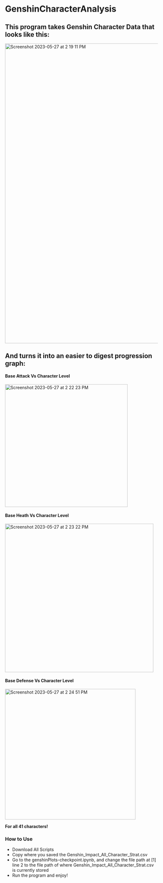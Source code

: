 # GenshinCharacterAnalysis

## This program takes Genshin Character Data that looks like this:
<img width="987" alt="Screenshot 2023-05-27 at 2 19 11 PM" src="https://github.com/JJoeyIssa/GenshinCharacterAnalysis/assets/97713154/84656dec-be9c-465f-a4ba-87fc54463a1d">

## And turns it into an easier to digest progression graph:

#### Base Attack Vs Character Level
<img width="404" alt="Screenshot 2023-05-27 at 2 22 23 PM" src="https://github.com/JJoeyIssa/GenshinCharacterAnalysis/assets/97713154/8129743b-fac8-4db9-81ce-1d299816108c">

#### Base Heath Vs Character Level
<img width="489" alt="Screenshot 2023-05-27 at 2 23 22 PM" src="https://github.com/JJoeyIssa/GenshinCharacterAnalysis/assets/97713154/be889944-7c1c-4a36-9d31-9c54becc1ac0">

#### Base Defense Vs Character Level

<img width="430" alt="Screenshot 2023-05-27 at 2 24 51 PM" src="https://github.com/JJoeyIssa/GenshinCharacterAnalysis/assets/97713154/bf8b8d5a-5498-47fb-a696-51f158ba2d4e">

**For all 41 characters!**

### How to Use
- Download All Scripts
- Copy where you saved the Genshin_Impact_All_Character_Strat.csv
- Go to the genshinPlots-checkpoint.ipynb, and change the file path at [1] line 2 to the file path of where Genshin_Impact_All_Character_Strat.csv is currently stored
- Run the program and enjoy!
